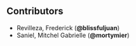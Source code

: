 ## Contributors
- Revilleza, Frederick (**@blissfuljuan**)
- Saniel, Mitchel Gabrielle (**@mortymier**)
